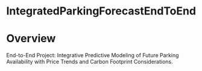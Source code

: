 # IntegratedParkingForecastEndToEnd
# Overview
End-to-End Project: Integrative Predictive Modeling of Future Parking Availability with Price Trends and Carbon Footprint Considerations.

